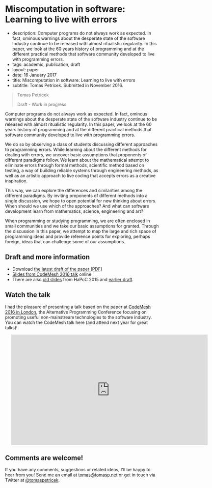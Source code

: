 # Miscomputation in software: Learning to live with errors


 - description:  Computer programs do not always work as expected. In fact, ominous warnings about 
    the desperate state of the software industry continue to be released with almost ritualistic 
    regularity. In this paper, we look at the 60 years history of programming and at the different 
    practical methods that software community developed to live with programming errors.
 - tags: academic, publication, draft
 - layout: paper
 - date: 16 January 2017
 - title: Miscomputation in software: Learning to live with errors
 - subtitle: Tomas Petricek. Submitted in November 2016.
 
> Tomas Petricek
>
> Draft - Work in progress

Computer programs do not always work as expected. In fact, ominous warnings about the desperate 
state of the software industry continue to be released with almost ritualistic regularity.
In this paper, we look at the 60 years history of programming and at the different practical 
methods that software community developed to live with programming errors.

We do so by observing a class of students discussing different approaches to programming errors.
While learning about the different methods for dealing with errors, we uncover basic assumptions
that proponents of different paradigms follow. We learn about the mathematical attempt to eliminate 
errors through formal methods, scientific method based on testing, a way of building reliable
systems through engineering methods, as well as an artistic approach to live coding that accepts 
errors as a creative inspiration.

This way, we can explore the differences and similarities among the different paradigms. By 
inviting proponents of different methods into a single discussion, we hope to open potential for
new thinking about errors. When should we use which of the approaches? And what can software 
development learn from mathematics, science, engineering and art? 

When programming or studying programming, we are often enclosed in small communities and we
take our basic assumptions for granted. Through the discussion in this paper, we attempt to 
map the large and rich space of programming ideas and provide reference points for exploring,
perhaps foreign, ideas that can challenge some of our assumptions.

## Draft and more information

 - Download [the latest draft of the paper (PDF)](failures-v2.pdf)
 - [Slides from CodeMesh 2016 talk](http://tpetricek.github.io/Talks/2016/living-with-errors/) online
 - There are also [old slides](http://tpetricek.github.io/Talks/2015/living-with-errors/) from HaPoC 2015
   and [earlier draft](failures-v1.pdf).

## Watch the talk

I had the pleasure of presenting a talk based on the paper at [CodeMesh 2016 in London](http://www.codemesh.io/),
the Alternative Programming Conference focusing on promoting useful non-mainstream technologies to the software industry.
You can watch the CodeMesh talk here (and attend next year for great talks)!

<div style="padding-left:20px">
<iframe width="640" height="360" src="https://www.youtube.com/embed/ytW6dPdTj3g" frameborder="0" allowfullscreen></iframe>
</div>

## Comments are welcome!

If you have any comments, suggestions or related ideas, I'll be happy to
hear from you! Send me an email at [tomas@tomasp.net](mailto:tomas@tomasp.net)
or get in touch via Twitter at [@tomaspetricek](http://twitter.com/tomaspetricek).
